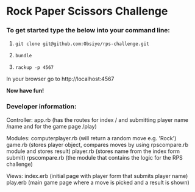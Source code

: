 # Rock Paper Scissors Challenge

### To get started type the below into your command line:

1. ```git clone git@github.com:Obsiye/rps-challenge.git```

2. ```bundle```

3. ```rackup -p 4567```

In your browser go to http://localhost:4567

**Now have fun!**

### Developer information:

Controller:
app.rb (has the routes for index / and submitting player name /name and for the game page /play)

Modules:
computerplayer.rb (will return a random move e.g. 'Rock')
game.rb (stores player object, compares moves by using rpscompare.rb module and stores result)
player.rb (stores name from the index form submit)
rpscompare.rb (the module that contains the logic for the RPS challenge)

Views:
index.erb (initial page with player form that submits player name)
play.erb (main game page where a move is picked and a result is shown)
